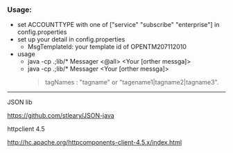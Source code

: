 ### Usage:

- set ACCOUNTTYPE with one of ["service"  "subscribe"  "enterprise"] in config.properties
- set up your detail in config.properties
	- MsgTemplateId:  your template id of OPENTM207112010
- usage
	- java -cp .;lib/* Messager <@all> <Your [orther messga]>
	- java -cp .;lib/* Messager <tagNames> <alarmurl> <severity> <alertType> <alertDate> <device> <monitorGroup> <Your [orther messga]>
		> tagNames : "tagname" or "tagename1|tagname2|tagname3". 

---

JSON lib

https://github.com/stleary/JSON-java


httpclient 4.5

http://hc.apache.org/httpcomponents-client-4.5.x/index.html
